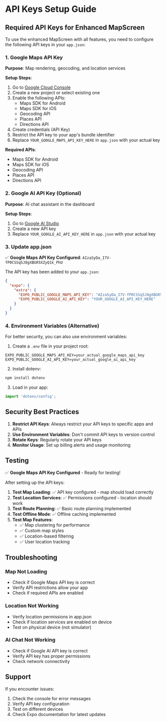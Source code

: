 # API Keys Setup Guide

## Required API Keys for Enhanced MapScreen

To use the enhanced MapScreen with all features, you need to configure the following API keys in your `app.json`:

### 1. Google Maps API Key

**Purpose**: Map rendering, geocoding, and location services

**Setup Steps**:
1. Go to [Google Cloud Console](https://console.cloud.google.com/)
2. Create a new project or select existing one
3. Enable the following APIs:
   - Maps SDK for Android
   - Maps SDK for iOS
   - Geocoding API
   - Places API
   - Directions API
4. Create credentials (API Key)
5. Restrict the API key to your app's bundle identifier
6. Replace `YOUR_GOOGLE_MAPS_API_KEY_HERE` in `app.json` with your actual key

**Required APIs**:
- Maps SDK for Android
- Maps SDK for iOS
- Geocoding API
- Places API
- Directions API

### 2. Google AI API Key (Optional)

**Purpose**: AI chat assistant in the dashboard

**Setup Steps**:
1. Go to [Google AI Studio](https://aistudio.google.com/)
2. Create a new API key
3. Replace `YOUR_GOOGLE_AI_API_KEY_HERE` in `app.json` with your actual key

### 3. Update app.json

✅ **Google Maps API Key Configured**: `AIzaSyDa_I7V-fP0CSSq5J8gXBGR5XZyQ1k_PhU`

The API key has been added to your `app.json`:

```json
{
  "expo": {
    "extra": {
      "EXPO_PUBLIC_GOOGLE_MAPS_API_KEY": "AIzaSyDa_I7V-fP0CSSq5J8gXBGR5XZyQ1k_PhU",
      "EXPO_PUBLIC_GOOGLE_AI_API_KEY": "YOUR_GOOGLE_AI_API_KEY_HERE"
    }
  }
}
```

### 4. Environment Variables (Alternative)

For better security, you can also use environment variables:

1. Create a `.env` file in your project root:
```
EXPO_PUBLIC_GOOGLE_MAPS_API_KEY=your_actual_google_maps_api_key
EXPO_PUBLIC_GOOGLE_AI_API_KEY=your_actual_google_ai_api_key
```

2. Install dotenv:
```bash
npm install dotenv
```

3. Load in your app:
```javascript
import 'dotenv/config';
```

## Security Best Practices

1. **Restrict API Keys**: Always restrict your API keys to specific apps and APIs
2. **Use Environment Variables**: Don't commit API keys to version control
3. **Rotate Keys**: Regularly rotate your API keys
4. **Monitor Usage**: Set up billing alerts and usage monitoring

## Testing

✅ **Google Maps API Key Configured** - Ready for testing!

After setting up the API keys:

1. **Test Map Loading**: ✅ API key configured - map should load correctly
2. **Test Location Services**: ✅ Permissions configured - location should work
3. **Test Route Planning**: ✅ Basic route planning implemented
4. **Test Offline Mode**: ✅ Offline caching implemented
5. **Test Map Features**: 
   - ✅ Map clustering for performance
   - ✅ Custom map styles
   - ✅ Location-based filtering
   - ✅ User location tracking

## Troubleshooting

### Map Not Loading
- Check if Google Maps API key is correct
- Verify API restrictions allow your app
- Check if required APIs are enabled

### Location Not Working
- Verify location permissions in app.json
- Check if location services are enabled on device
- Test on physical device (not simulator)

### AI Chat Not Working
- Check if Google AI API key is correct
- Verify API key has proper permissions
- Check network connectivity

## Support

If you encounter issues:
1. Check the console for error messages
2. Verify API key configuration
3. Test on different devices
4. Check Expo documentation for latest updates
